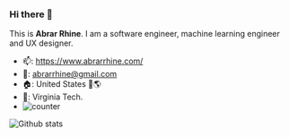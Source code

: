 ### Hi there 👋
This is **Abrar Rhine**. I am a software engineer, machine learning engineer and UX designer. 
- 📫: https://www.abrarrhine.com/  
- 📧: abrarrhine@gmail.com
- 🏠: United States 🗽🌎 
- 🏫: Virginia Tech.
- ![counter](https://enwcddm0jvmf6zu.m.pipedream.net)

![Github stats](https://github-readme-stats.vercel.app/api?username=abrarrhine)
